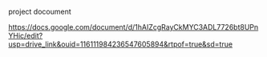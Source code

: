project docoument

https://docs.google.com/document/d/1hAIZcgRayCkMYC3ADL7726bt8UPnYHic/edit?usp=drive_link&ouid=116111984236547605894&rtpof=true&sd=true
